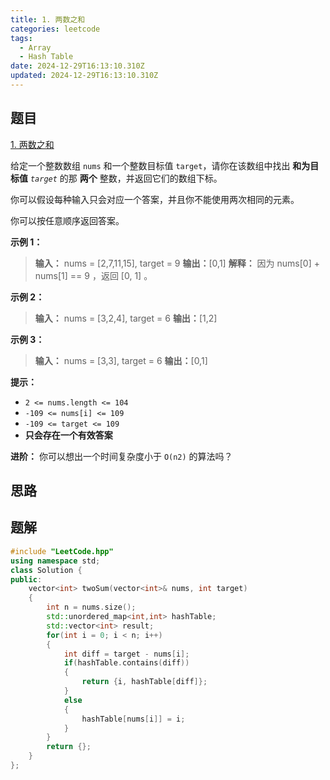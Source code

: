 ```yaml
---
title: 1. 两数之和
categories: leetcode
tags: 
  - Array
  - Hash Table
date: 2024-12-29T16:13:10.310Z
updated: 2024-12-29T16:13:10.310Z
---
```


<!--more-->

## 题目

[1. 两数之和](https://leetcode.cn/problems/two-sum)

给定一个整数数组 `nums` 和一个整数目标值 `target`，请你在该数组中找出 **和为目标值** _`target`_   的那 **两个**
整数，并返回它们的数组下标。

你可以假设每种输入只会对应一个答案，并且你不能使用两次相同的元素。

你可以按任意顺序返回答案。



**示例 1：**

> 
> 
> **输入：** nums = [2,7,11,15], target = 9
> **输出：**[0,1]
> **解释：** 因为 nums[0] + nums[1] == 9 ，返回 [0, 1] 。
> 

**示例 2：**

> 
> 
> **输入：** nums = [3,2,4], target = 6
> **输出：**[1,2]
> 

**示例 3：**

> 
> 
> **输入：** nums = [3,3], target = 6
> **输出：**[0,1]
> 



**提示：**

  * `2 <= nums.length <= 104`
  * `-109 <= nums[i] <= 109`
  * `-109 <= target <= 109`
  * **只会存在一个有效答案**



**进阶：** 你可以想出一个时间复杂度小于 `O(n2)` 的算法吗？



## 思路


## 题解

```cpp
#include "LeetCode.hpp"
using namespace std;
class Solution {
public:
    vector<int> twoSum(vector<int>& nums, int target) 
    {
        int n = nums.size();
        std::unordered_map<int,int> hashTable;
        std::vector<int> result;
        for(int i = 0; i < n; i++)
        {
            int diff = target - nums[i];
            if(hashTable.contains(diff))
            {
                return {i, hashTable[diff]};
            }
            else 
            {
                hashTable[nums[i]] = i;
            }
        }
        return {};
    }
};
```
